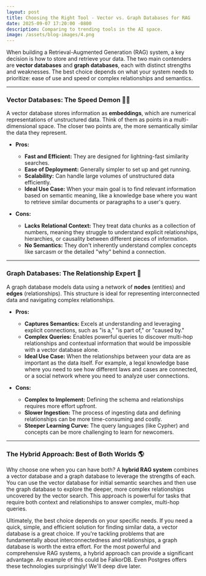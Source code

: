 ```yaml
---
layout: post
title: Choosing the Right Tool - Vector vs. Graph Databases for RAG
date: 2025-09-07 17:20:00 -0800
description: Comparing to trending tools in the AI space.
image: /assets/blog-images/4.png
---
```


When building a Retrieval-Augmented Generation (RAG) system, a key decision is how to store and retrieve your data. The two main contenders are **vector databases** and **graph databases**, each with distinct strengths and weaknesses. The best choice depends on what your system needs to prioritize: ease of use and speed or complex relationships and semantics.

---

### Vector Databases: The Speed Demon 🏃‍♂️

A vector database stores information as **embeddings**, which are numerical representations of unstructured data. Think of them as points in a multi-dimensional space. The closer two points are, the more semantically similar the data they represent.

- **Pros:**

  - **Fast and Efficient:** They are designed for lightning-fast similarity searches.
  - **Ease of Deployment:** Generally simpler to set up and get running.
  - **Scalability:** Can handle large volumes of unstructured data efficiently.
  - **Ideal Use Case:** When your main goal is to find relevant information based on semantic meaning, like a knowledge base where you want to retrieve similar documents or paragraphs to a user's query.

- **Cons:**
  - **Lacks Relational Context:** They treat data chunks as a collection of numbers, meaning they struggle to understand explicit relationships, hierarchies, or causality between different pieces of information.
  - **No Semantics:** They don't inherently understand complex concepts like sarcasm or the detailed "why" behind a connection.

---

### Graph Databases: The Relationship Expert 🤝

A graph database models data using a network of **nodes** (entities) and **edges** (relationships). This structure is ideal for representing interconnected data and navigating complex relationships.

- **Pros:**

  - **Captures Semantics:** Excels at understanding and leveraging explicit connections, such as "is a," "is part of," or "caused by."
  - **Complex Queries:** Enables powerful queries to discover multi-hop relationships and contextual information that would be impossible with a vector database alone.
  - **Ideal Use Case:** When the relationships between your data are as important as the data itself. For example, a legal knowledge base where you need to see how different laws and cases are connected, or a social network where you need to analyze user connections.

- **Cons:**
  - **Complex to Implement:** Defining the schema and relationships requires more effort upfront.
  - **Slower Ingestion:** The process of ingesting data and defining relationships can be more time-consuming and costly.
  - **Steeper Learning Curve:** The query languages (like Cypher) and concepts can be more challenging to learn for newcomers.

---

### The Hybrid Approach: Best of Both Worlds 🌎

Why choose one when you can have both? A **hybrid RAG system** combines a vector database and a graph database to leverage the strengths of each. You can use the vector database for initial semantic searches and then use the graph database to explore the deeper, more complex relationships uncovered by the vector search. This approach is powerful for tasks that require both context and relationships to answer complex, multi-hop queries.

Ultimately, the best choice depends on your specific needs. If you need a quick, simple, and efficient solution for finding similar data, a vector database is a great choice. If you're tackling problems that are fundamentally about interconnectedness and relationships, a graph database is worth the extra effort. For the most powerful and comprehensive RAG systems, a hybrid approach can provide a significant advantage. An example of this could be FalkorDB. Even Postgres offers these technologies surprisingly! We'll deep dive later.
